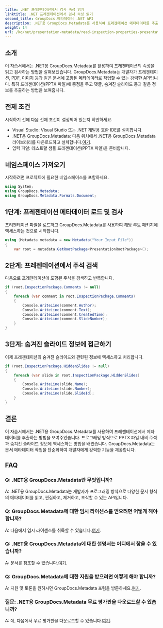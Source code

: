 ```yaml
---
title: .NET 프레젠테이션에서 검사 속성 읽기
linktitle: .NET 프레젠테이션에서 검사 속성 읽기
second_title: GroupDocs.메타데이터 .NET API
description: .NET용 GroupDocs.Metadata를 사용하여 프레젠테이션 메타데이터를 추출하는 방법을 알아보세요. 댓글, 숨겨진 슬라이드 등에 프로그래밍 방식으로 액세스하세요.
weight: 14
url: /ko/net/presentation-metadata/read-inspection-properties-presentations/
---
```

## 소개
이 자습서에서는 .NET용 GroupDocs.Metadata를 활용하여 프레젠테이션의 속성을 읽고 검사하는 방법을 살펴보겠습니다. GroupDocs.Metadata는 개발자가 프레젠테이션, PDF, 이미지 등과 같은 문서에 포함된 메타데이터로 작업할 수 있는 강력한 API입니다. 특히 프레젠테이션(PPTX 파일)에 중점을 두고 댓글, 숨겨진 슬라이드 등과 같은 정보를 추출하는 방법을 보여줍니다.
## 전제 조건
시작하기 전에 다음 전제 조건이 설정되어 있는지 확인하세요.
- Visual Studio: Visual Studio 또는 .NET 개발용 호환 IDE를 설치합니다.
-  .NET용 GroupDocs.Metadata: 다음 위치에서 .NET용 GroupDocs.Metadata 라이브러리를 다운로드하고 설치합니다.[여기](https://releases.groupdocs.com/metadata/net/).
- 입력 파일: 테스트할 샘플 프레젠테이션(PPTX 파일)을 준비합니다.
## 네임스페이스 가져오기
시작하려면 프로젝트에 필요한 네임스페이스를 포함하세요.
```csharp
using System;
using GroupDocs.Metadata;
using GroupDocs.Metadata.Formats.Document;
```
## 1단계: 프레젠테이션 메타데이터 로드 및 검사
프리젠테이션 파일을 로드하고 GroupDocs.Metadata를 사용하여 해당 루트 패키지에 액세스하는 것으로 시작합니다.
```csharp
using (Metadata metadata = new Metadata("Your Input File"))
{
    var root = metadata.GetRootPackage<PresentationRootPackage>();
```
## 2단계: 프레젠테이션에서 주석 검색
다음으로 프레젠테이션에 포함된 주석을 검색하고 반복합니다.
```csharp
if (root.InspectionPackage.Comments != null)
{
    foreach (var comment in root.InspectionPackage.Comments)
    {
        Console.WriteLine(comment.Author);
        Console.WriteLine(comment.Text);
        Console.WriteLine(comment.CreatedTime);
        Console.WriteLine(comment.SlideNumber);
    }
}
```
## 3단계: 숨겨진 슬라이드 정보에 접근하기
이제 프레젠테이션의 숨겨진 슬라이드와 관련된 정보에 액세스하고 처리합니다.
```csharp
if (root.InspectionPackage.HiddenSlides != null)
{
    foreach (var slide in root.InspectionPackage.HiddenSlides)
    {
        Console.WriteLine(slide.Name);
        Console.WriteLine(slide.Number);
        Console.WriteLine(slide.SlideId);
    }
}
```
## 결론
이 자습서에서는 .NET용 GroupDocs.Metadata를 사용하여 프레젠테이션에서 메타데이터를 추출하는 방법을 보여주었습니다. 프로그래밍 방식으로 PPTX 파일 내의 주석과 숨겨진 슬라이드 정보에 액세스하는 방법을 배웠습니다. GroupDocs.Metadata는 문서 메타데이터 작업을 단순화하여 개발자에게 강력한 기능을 제공합니다.

## FAQ
### Q: .NET용 GroupDocs.Metadata란 무엇입니까?
A: .NET용 GroupDocs.Metadata는 개발자가 프로그래밍 방식으로 다양한 문서 형식의 메타데이터를 읽고, 편집하고, 제거하고, 조작할 수 있는 API입니다.
### Q: GroupDocs.Metadata에 대한 임시 라이센스를 얻으려면 어떻게 해야 합니까?
 A: 다음에서 임시 라이센스를 취득할 수 있습니다.[여기](https://purchase.groupdocs.com/temporary-license/).
### Q: .NET용 GroupDocs.Metadata에 대한 설명서는 어디에서 찾을 수 있습니까?
 A: 문서를 참조할 수 있습니다.[여기](https://tutorials.groupdocs.com/metadata/net/).
### Q: GroupDocs.Metadata에 대한 지원을 받으려면 어떻게 해야 합니까?
 A: 지원 및 토론을 원하시면 GroupDocs.Metadata 포럼을 방문하세요.[여기](https://forum.groupdocs.com/c/metadata/14).
### 질문: .NET용 GroupDocs.Metadata 무료 평가판을 다운로드할 수 있습니까?
 A: 예, 다음에서 무료 평가판을 다운로드할 수 있습니다.[여기](https://releases.groupdocs.com/).